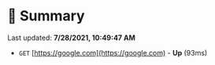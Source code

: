 # 📖 Summary
Last updated: **7/28/2021, 10:49:47 AM**

- `GET` [https://google.com](https://google.com) - **Up** (93ms)
